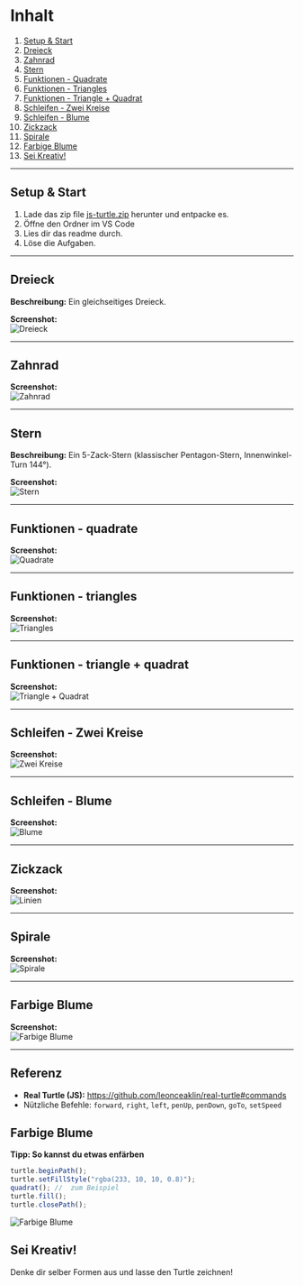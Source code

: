 # Inhalt

1. [Setup & Start](#setup--start)
2. [Dreieck](#dreieck)
3. [Zahnrad](#zahnrad)
4. [Stern](#stern)
5. [Funktionen - Quadrate](#funktionen---quadrate)
6. [Funktionen - Triangles](#funktionen---triangles)
7. [Funktionen - Triangle + Quadrat](#funktionen---triangle--quadrat)
8. [Schleifen - Zwei Kreise](#schleifen---zwei-kreise)
9. [Schleifen - Blume](#schleifen---blume)
10. [Zickzack](#zickzack)
11. [Spirale](#spirale)
12. [Farbige Blume](#farbige-blume)
13. [Sei Kreativ!](#sei-kreativ)

---

## Setup & Start

1. Lade das zip file [js-turtle.zip](../js-turtle.zip) herunter und entpacke es.
2. Öffne den Ordner im VS Code
3. Lies dir das readme durch.
4. Löse die Aufgaben.

---

## Dreieck

**Beschreibung:** Ein gleichseitiges Dreieck.

**Screenshot:**  
![Dreieck](images/dreieck.png)

---

## Zahnrad

**Screenshot:**  
![Zahnrad](images/zahnrad.png)

---

## Stern

**Beschreibung:** Ein 5-Zack-Stern (klassischer Pentagon-Stern, Innenwinkel-Turn 144°).

**Screenshot:**  
![Stern](images/stern.png)

---

## Funktionen - quadrate

**Screenshot:**  
![Quadrate](images/funktionen-quadrate.png)

---

## Funktionen - triangles

**Screenshot:**  
![Triangles](images/funktionen-triangles.png)

---

## Funktionen - triangle + quadrat

**Screenshot:**  
![Triangle + Quadrat](images/funktionen-triangle+quadrat.png)

---

## Schleifen - Zwei Kreise

**Screenshot:**  
![Zwei Kreise](images/schleifen-zwei-kreise.png)

---

## Schleifen - Blume

**Screenshot:**  
![Blume](images/schleifen-blume.png)

---

## Zickzack

**Screenshot:**  
![Linien](images/zickzack.png)

---

## Spirale

**Screenshot:**  
![Spirale](images/spirale.png)

---

## Farbige Blume

**Screenshot:**  
![Farbige Blume](images/farbige-blume.png)

---

## Referenz

- **Real Turtle (JS):** https://github.com/leonceaklin/real-turtle#commands
- Nützliche Befehle: `forward`, `right`, `left`, `penUp`, `penDown`, `goTo`, `setSpeed`


## Farbige Blume

**Tipp: So kannst du etwas enfärben**

```javascript
turtle.beginPath();
turtle.setFillStyle("rgba(233, 10, 10, 0.8)");
quadrat(); //  zum Beispiel
turtle.fill();
turtle.closePath();
```

![Farbige Blume](images/farbige-blume.png)

## Sei Kreativ!

Denke dir selber Formen aus und lasse den Turtle zeichnen!
